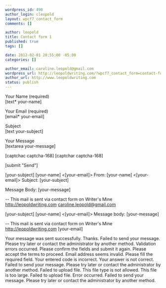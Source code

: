 ```yaml
--- 
wordpress_id: 490
author_login: cleopold
layout: wpcf7_contact_form
comments: []

author: leopold
title: Contact form 1
published: true
tags: []

date: 2012-02-01 20:55:00 -05:00
categories: []

author_email: caroline.leopold@gmail.com
wordpress_url: http://leopoldwriting.com/?wpcf7_contact_form=contact-form-1
author_url: http://www.leopoldwriting.com
status: publish
---
```

<p>Your Name (required)<br />
    [text* your-name] </p>

<p>Your Email (required)<br />
    [email* your-email] </p>

<p>Subject<br />
    [text your-subject] </p>

<p>Your Message<br />
    [textarea your-message] </p>

[captchac captcha-168]
[captchar captcha-168]

<p>[submit "Send"]</p>
[your-subject]
[your-name] <[your-email]>
From: [your-name] <[your-email]>
Subject: [your-subject]

Message Body:
[your-message]

--
This mail is sent via contact form on Writer&#039;s Mine http://leopoldwriting.com
caroline.leopold@gmail.com




[your-subject]
[your-name] <[your-email]>
Message body:
[your-message]

--
This mail is sent via contact form on Writer&#039;s Mine http://leopoldwriting.com
[your-email]



Your message was sent successfully. Thanks.
Failed to send your message. Please try later or contact the administrator by another method.
Validation errors occurred. Please confirm the fields and submit it again.
Please accept the terms to proceed.
Email address seems invalid.
Please fill the required field.
Your entered code is incorrect.
Your answer is not correct.
Failed to send your message. Please try later or contact the administrator by another method.
Failed to upload file.
This file type is not allowed.
This file is too large.
Failed to upload file. Error occurred.
Failed to send your message. Please try later or contact the administrator by another method.
